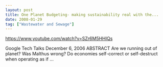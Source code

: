 ```yaml
---
layout: post
title: One Planet Budgeting- making sustainability real with the...
date: 2008-01-29
tag: ["Wastewater and Sewage"]
---
```


https://www.youtube.com/watch?v=SZr6M5HHIQs  

Google Tech Talks December 6, 2006 ABSTRACT Are we running out of planet? Was Malthus wrong? Do economies self-correct or self-destruct when operating as if ...